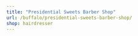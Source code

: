 ```yaml
---
title: "Presidential Sweets Barber Shop"
url: /buffalo/presidential-sweets-barber-shop/
shop: hairdresser
---
```

